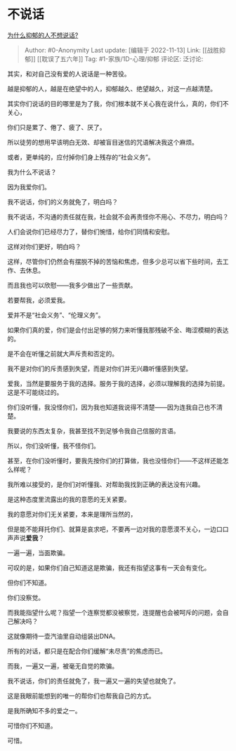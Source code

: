 # 不说话
[为什么抑郁的人不想说话?](https://www.zhihu.com/question/401458153/answer/2756118844)

> Author: #0-Anonymity
> Last update: [编辑于 2022-11-13]
> Link: [[战胜抑郁]] [[耽误了五六年]]
> Tag: #1-家族/1D-心理/抑郁
> 评论区:
> 泛讨论:

其实，和对自己没有爱的人说话是一种苦役。

越是抑郁的人，越是在绝望中的人，抑郁越久、绝望越久，对这一点越清楚。

其实你们说话的目的哪里是为了我，你们根本就不关心我在说什么，真的，你们不关心，

你们只是累了、倦了、疲了、厌了。

所以徒劳的想用早该明白无效、却被盲目迷信的咒语解决我这个麻烦。

或者，更单纯的，应付掉你们身上残存的“社会义务”。

我为什么不说话？

因为我爱你们。

我不说话，你们的义务就免了，明白吗？

我不说话，不沟通的责任就在我，社会就不会再责怪你不用心、不尽力，明白吗？

人们会说你们已经尽力了，替你们惋惜，给你们同情和安慰。

这样对你们更好，明白吗？

这样，尽管你们仍然会有摆脱不掉的苦恼和焦虑，但多少总可以省下些时间，去工作、去休息。

而且我也可以欣慰——我多少做出了一些贡献。

若要帮我，必须爱我。

爱并不是“社会义务”、“伦理义务”。

如果你们真的爱，你们是会付出足够的努力来听懂我那残破不全、晦涩模糊的表达的。

是不会在听懂之前就大声斥责和否定的。

我不是对你们的斥责感到失望，而是对你们并无兴趣听懂感到失望。

爱我，当然是要服务于我的选择。服务于我的选择，必须以理解我的选择为前提。这是不可能绕过的。

你们没听懂，我没怪你们，因为我也知道我说得不清楚——因为连我自己也不清楚。

我要说的东西太复杂，我甚至找不到足够令我自己信服的言语。

所以，你们没听懂，我不怪你们。

甚至，在你们没听懂时，要我先按你们的打算做，我也没怪你们——不这样还能怎么样呢？

我所难以接受的，是你们对听懂我、对帮助我找到正确的表达没有兴趣。

是这种态度里流露出的我的意愿的无关紧要。

我的意愿对你们无关紧要，本来是理所当然的，

但是能不能拜托你们、就算是哀求吧，不要再一边对我的意愿漠不关心，一边口口声声说**爱我**？

一遍一遍，当面欺骗。

可叹的是，如果你们自己知道这是欺骗，我还有指望这事有一天会有变化。

但你们不知道。

你们没察觉。

而我能指望什么呢？指望一个连察觉都没被察觉，连提醒也会被呵斥的问题，会自己解决吗？

这就像期待一壶汽油里自动组装出DNA。

所有的对话，都只是在配合你们缓解“未尽责”的焦虑而已。

而我，一遍又一遍，被毫无自觉的欺骗。

我不说话，你们的责任就免了，我一遍又一遍的失望也就免了。

这是我眼前能想到的唯一的帮你们也帮我自己的方式。

是我所确知不多的爱之一。

可惜你们不知道。

可惜。
